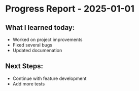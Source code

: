 # Progress Report - 2025-01-01
## What I learned today:
- Worked on project improvements
- Fixed several bugs
- Updated documenation

## Next Steps:
- Continue with feature development
- Add more tests
